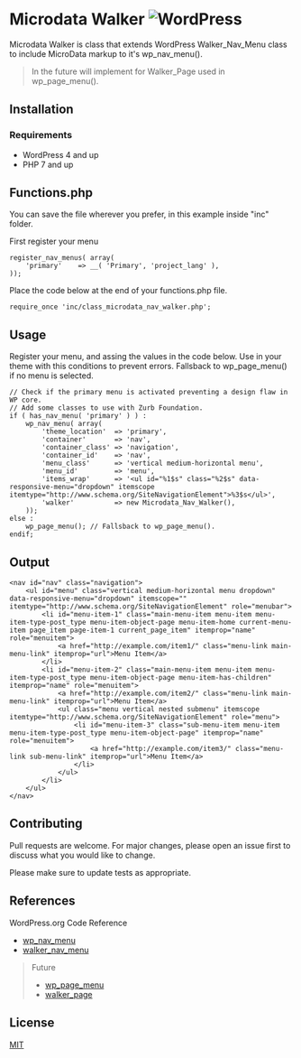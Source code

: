 # Microdata Walker ![WordPress](https://img.shields.io/wordpress/v/akismet.svg)

Microdata Walker is class that extends WordPress Walker_Nav_Menu class to include MicroData markup to it's wp_nav_menu().

> In the future will implement for Walker_Page used in wp_page_menu().

## Installation

### Requirements
* WordPress 4 and up
* PHP 7 and up

## Functions.php

You can save the file wherever you prefer, in this example inside "inc" folder.

First register your menu

```
register_nav_menus( array(
	'primary'    => __( 'Primary', 'project_lang' ),
));
```

Place the code below at the end of your functions.php file.

```
require_once 'inc/class_microdata_nav_walker.php';

```

## Usage

Register your menu, and assing the values in the code below.
Use in your theme with this conditions to prevent errors.
Fallsback to wp_page_menu() if no menu is selected.

```
// Check if the primary menu is activated preventing a design flaw in WP core.
// Add some classes to use with Zurb Foundation.
if ( has_nav_menu( 'primary' ) ) :
	wp_nav_menu( array(
		'theme_location'  => 'primary',
		'container'       => 'nav',
		'container_class' => 'navigation',
		'container_id'    => 'nav',
		'menu_class'      => 'vertical medium-horizontal menu',
		'menu_id'         => 'menu',
		'items_wrap'      => '<ul id="%1$s" class="%2$s" data-responsive-menu="dropdown" itemscope itemtype="http://www.schema.org/SiteNavigationElement">%3$s</ul>',
		'walker'          => new Microdata_Nav_Walker(),
	));
else :
	wp_page_menu(); // Fallsback to wp_page_menu().
endif;
```

## Output

```
<nav id="nav" class="navigation">
	<ul id="menu" class="vertical medium-horizontal menu dropdown" data-responsive-menu="dropdown" itemscope="" itemtype="http://www.schema.org/SiteNavigationElement" role="menubar">
		<li id="menu-item-1" class="main-menu-item menu-item menu-item-type-post_type menu-item-object-page menu-item-home current-menu-item page_item page-item-1 current_page_item" itemprop="name" role="menuitem">
			<a href="http://example.com/item1/" class="menu-link main-menu-link" itemprop="url">Menu Item</a>
		</li>
		<li id="menu-item-2" class="main-menu-item menu-item menu-item-type-post_type menu-item-object-page menu-item-has-children" itemprop="name" role="menuitem">
			<a href="http://example.com/item2/" class="menu-link main-menu-link" itemprop="url">Menu Item</a>
			<ul class="menu vertical nested submenu" itemscope itemtype="http://www.schema.org/SiteNavigationElement" role="menu">
				<li id="menu-item-3" class="sub-menu-item menu-item menu-item-type-post_type menu-item-object-page" itemprop="name" role="menuitem">
					<a href="http://example.com/item3/" class="menu-link sub-menu-link" itemprop="url">Menu Item</a>
				</li>
			</ul>
		</li>
	</ul>
</nav>
```

## Contributing
Pull requests are welcome. For major changes, please open an issue first to discuss what you would like to change.

Please make sure to update tests as appropriate.

## References
WordPress.org Code Reference

* [wp_nav_menu](https://developer.wordpress.org/reference/functions/wp_nav_menu/)
* [walker_nav_menu](https://developer.wordpress.org/reference/classes/walker_nav_menu/)

> Future
> * [wp_page_menu](https://developer.wordpress.org/reference/functions/wp_page_menu/)
> * [walker_page](https://developer.wordpress.org/reference/classes/walker_page/)


## License
[MIT](https://choosealicense.com/licenses/mit/)